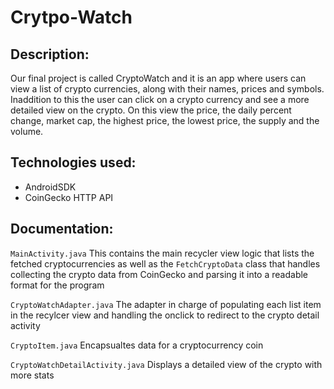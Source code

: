 # Crytpo-Watch

## Description:
Our final project is called CryptoWatch and it is an app where users can view a list of crypto currencies, along with their names, prices and symbols. Inaddition to this the user can click on a crypto currency and see a more detailed view on the crypto. On this view the price, the daily percent change, market cap, the highest price, the lowest price, the supply and the volume. 

## Technologies used:
- AndroidSDK
- CoinGecko HTTP API

## Documentation:

`MainActivity.java`
This contains the main recycler view logic that lists the fetched cryptocurrencies as well as the `FetchCryptoData` class that handles collecting the crypto data from CoinGecko and parsing it into a readable format for the program

`CryptoWatchAdapter.java`
The adapter in charge of populating each list item in the recylcer view and handling the onclick to redirect to the crypto detail activity

`CryptoItem.java`
Encapsualtes data for a cryptocurrency coin

`CryptoWatchDetailActivity.java`
Displays a detailed view of the crypto with more stats
